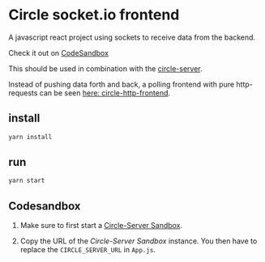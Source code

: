# Circle socket.io frontend

A javascript react project using sockets to receive data from the backend.

Check it out on [CodeSandbox](https://codesandbox.io/s/github/lebalz/circle-socketio-frontend)

This should be used in combination with the [circle-server](https://github.com/lebalz/circle-server).

Instead of pushing data forth and back, a polling frontend with pure http-requests can be seen [here: circle-http-frontend](https://github.com/lebalz/circle-http-frontend).

## install

```sh
yarn install
```

## run
```sh
yarn start
```

## Codesandbox

1. Make sure to first start a [Circle-Server Sandbox](https://codesandbox.io/s/github/lebalz/circle-server).

2. Copy the URL of the *Circle-Server Sandbox* instance. You then have to replace the `CIRCLE_SERVER_URL` in `App.js`.